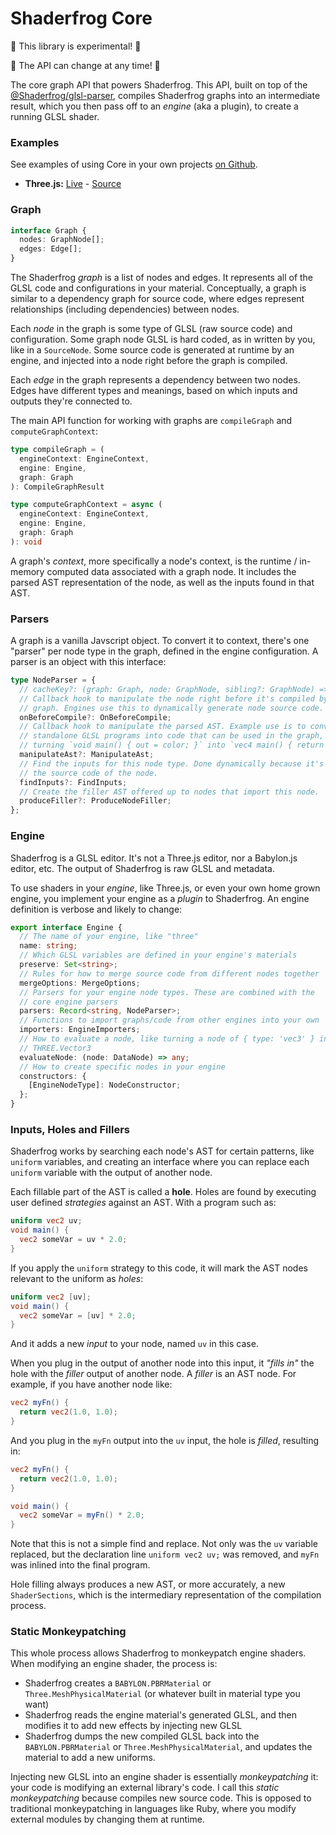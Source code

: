 # Shaderfrog Core

🚨 This library is experimental! 🚨

🚨 The API can change at any time! 🚨

The core graph API that powers Shaderfrog. This API, built on top of the
[@Shaderfrog/glsl-parser](https://github.com/ShaderFrog/glsl-parser), compiles
Shaderfrog graphs into an intermediate result, which you then pass off to an
_engine_ (aka a plugin), to create a running GLSL shader.

### Examples

See examples of using Core in your own projects [on Github](https://github.com/ShaderFrog/examples).

- **Three.js:** [Live](https://codesandbox.io/s/great-hertz-sjh425?file=/src/index.js) - [Source](https://github.com/ShaderFrog/examples/tree/main/three)

### Graph

```typescript
interface Graph {
  nodes: GraphNode[];
  edges: Edge[];
}
```

The Shaderfrog _graph_ is a list of nodes and edges. It represents all of the
GLSL code and configurations in your material. Conceptually, a graph is similar
to a dependency graph for source code, where edges represent relationships
(including dependencies) between nodes.

Each _node_ in the graph is some type of GLSL (raw source code) and configuration.
Some graph node GLSL is hard coded, as in written by you, like in a
`SourceNode`. Some source code is generated at runtime by an engine, and
injected into a node right before the graph is compiled.

Each _edge_ in the graph represents a dependency between two nodes. Edges have
different types and meanings, based on which inputs and outputs they're
connected to.

The main API function for working with graphs are `compileGraph` and
`computeGraphContext`:

```typescript
type compileGraph = (
  engineContext: EngineContext,
  engine: Engine,
  graph: Graph
): CompileGraphResult

type computeGraphContext = async (
  engineContext: EngineContext,
  engine: Engine,
  graph: Graph
): void
```

A graph's _context_, more specifically a node's context, is the runtime /
in-memory computed data associated with a graph node. It includes the parsed AST
representation of the node, as well as the inputs found in that AST.

### Parsers

A graph is a vanilla Javscript object. To convert it to context, there's one
"parser" per node type in the graph, defined in the engine configuration. A
parser is an object with this interface:

```typescript
type NodeParser = {
  // cacheKey?: (graph: Graph, node: GraphNode, sibling?: GraphNode) => string;
  // Callback hook to manipulate the node right before it's compiled by the
  // graph. Engines use this to dynamically generate node source code.
  onBeforeCompile?: OnBeforeCompile;
  // Callback hook to manipulate the parsed AST. Example use is to convert
  // standalone GLSL programs into code that can be used in the graph, like
  // turning `void main() { out = color; }` into `vec4 main() { return color; }`
  manipulateAst?: ManipulateAst;
  // Find the inputs for this node type. Done dynamically because it's based on
  // the source code of the node.
  findInputs?: FindInputs;
  // Create the filler AST offered up to nodes that import this node.
  produceFiller?: ProduceNodeFiller;
};
```

### Engine

Shaderfrog is a GLSL editor. It's not a Three.js editor, nor a Babylon.js
editor, etc. The output of Shaderfrog is raw GLSL and metadata.

To use shaders in your _engine_, like Three.js, or even your own home grown
engine, you implement your engine as a _plugin_ to Shaderfrog. An engine
definition is verbose and likely to change:

```typescript
export interface Engine {
  // The name of your engine, like "three"
  name: string;
  // Which GLSL variables are defined in your engine's materials
  preserve: Set<string>;
  // Rules for how to merge source code from different nodes together
  mergeOptions: MergeOptions;
  // Parsers for your engine node types. These are combined with the
  // core engine parsers
  parsers: Record<string, NodeParser>;
  // Functions to import graphs/code from other engines into your own
  importers: EngineImporters;
  // How to evaluate a node, like turning a node of { type: 'vec3' } into a
  // THREE.Vector3
  evaluateNode: (node: DataNode) => any;
  // How to create specific nodes in your engine
  constructors: {
    [EngineNodeType]: NodeConstructor;
  };
}
```

### Inputs, Holes and Fillers

Shaderfrog works by searching each node's AST for certain patterns, like
`uniform` variables, and creating an interface where you can replace each
`uniform` variable with the output of another node. 

Each fillable part of the AST is called a __hole__. Holes are found by executing
user defined _strategies_ against an AST. With a program such as:

```glsl
uniform vec2 uv;
void main() {
  vec2 someVar = uv * 2.0;
}
```

If you apply the `uniform` strategy to this code, it will mark the AST nodes
relevant to the uniform as _holes_:

```glsl
uniform vec2 [uv];
void main() {
  vec2 someVar = [uv] * 2.0;
}
```

And it adds a new _input_ to your node, named `uv` in this case.

When you plug in the output of another node into this input, it _"fills in"_ the
hole with the _filler_ output of another node. A _filler_ is an AST node. For
example, if you have another node like:

```glsl
vec2 myFn() {
  return vec2(1.0, 1.0);
}
```

And you plug in the `myFn` output into the `uv` input, the hole is _filled_,
resulting in:

```glsl
vec2 myFn() {
  return vec2(1.0, 1.0);
}

void main() {
  vec2 someVar = myFn() * 2.0;
}
```

Note that this is not a simple find and replace. Not only was the `uv` variable
replaced, but the declaration line `uniform vec2 uv;` was removed, and `myFn`
was inlined into the final program.

Hole filling always produces a new AST, or more accurately, a new
`ShaderSections`, which is the intermediary representation of the compilation
process.

### Static Monkeypatching

This whole process allows Shaderfrog to monkeypatch engine shaders. When
modifying an engine shader, the process is:

- Shaderfrog creates a `BABYLON.PBRMaterial` or `Three.MeshPhysicalMaterial` (or
  whatever built in material type you want)
- Shaderfrog reads the engine material's generated GLSL, and then modifies it to
  add new effects by injecting new GLSL
- Shaderfrog dumps the new compiled GLSL back into the `BABYLON.PBRMaterial` or
  `Three.MeshPhysicalMaterial`, and updates the material to add a new uniforms.

Injecting new GLSL into an engine shader is essentially _monkeypatching_ it:
your code is modifying an external library's code. I call this _static
monkeypatching_ because compiles new source code. This is opposed to traditional
monkeypatching in languages like Ruby, where you modify external modules by
changing them at runtime.
